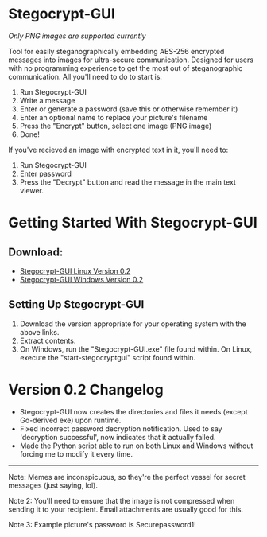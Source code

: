 # Stegocrypt-GUI
*Only PNG images are supported currently*

Tool for easily steganographically embedding AES-256 encrypted messages into images for ultra-secure communication. Designed for users with no programming experience to get the most out of steganographic communication. All you'll need to do to start is:

1. Run Stegocrypt-GUI
2. Write a message
3. Enter or generate a password (save this or otherwise remember it)
4. Enter an optional name to replace your picture's filename
5. Press the "Encrypt" button, select one image (PNG image)
6. Done!

If you've recieved an image with encrypted text in it, you'll need to:

1. Run Stegocrypt-GUI
2. Enter password
3. Press the "Decrypt" button and read the message in the main text viewer.

# Getting Started With Stegocrypt-GUI

## Download:

- [Stegocrypt-GUI Linux Version 0.2](https://github.com/Adri6336/stegocrypt-gui_dl/raw/gh-pages/Stegocrypt-GUI_v0.2%20--%20Lin.tar.gz)
- [Stegocrypt-GUI Windows Version 0.2](https://github.com/Adri6336/stegocrypt-gui_dl/raw/gh-pages/Stegocrypt-GUI_v0.2%20--%20Win.zip)

## Setting Up Stegocrypt-GUI

1. Download the version appropriate for your operating system with the above links.
2. Extract contents.
3. On Windows, run the "Stegocrypt-GUI.exe" file found within. On Linux, execute the "start-stegocryptgui" script found within.

# Version 0.2 Changelog

- Stegocrypt-GUI now creates the directories and files it needs (except Go-derived exe) upon runtime.
- Fixed incorrect password decryption notification. Used to say 'decryption successful', now indicates that it actually failed.
- Made the Python script able to run on both Linux and Windows without forcing me to modify it every time.


-------------------------

Note: Memes are inconspicuous, so they're the perfect vessel for secret messages (just saying, lol).

Note 2: You'll need to ensure that the image is not compressed when sending it to your recipient. Email attachments are usually good for this.

Note 3: Example picture's password is Securepassword1!
